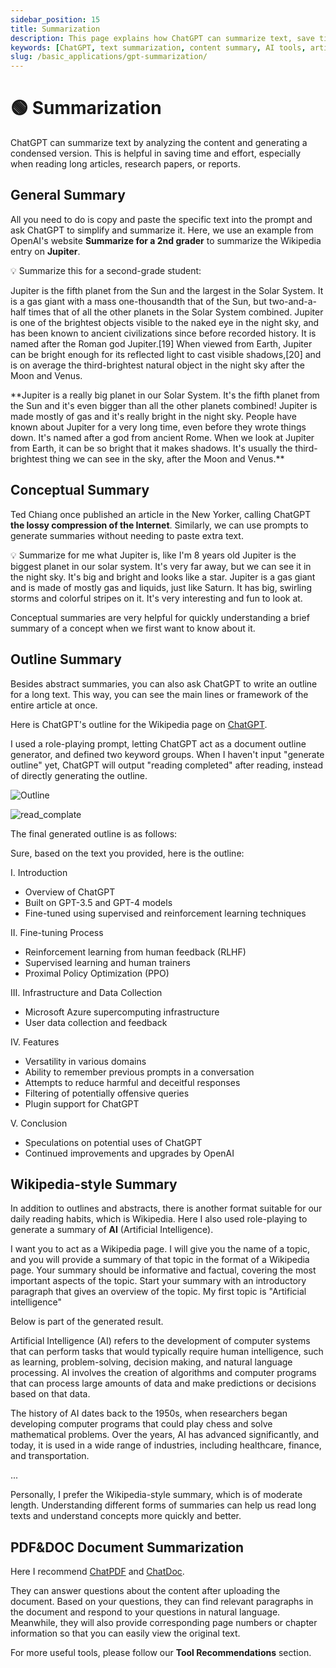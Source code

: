 ```yaml
---
sidebar_position: 15
title: Summarization
description: This page explains how ChatGPT can summarize text, save time, and provide concise versions of long articles, research papers, or reports.
keywords: [ChatGPT, text summarization, content summary, AI tools, article summarization, research paper summary]
slug: /basic_applications/gpt-summarization/
---
```

# 🟢 Summarization

ChatGPT can summarize text by analyzing the content and generating a condensed version. This is helpful in saving time and effort, especially when reading long articles, research papers, or reports.

## General Summary

All you need to do is copy and paste the specific text into the prompt and ask ChatGPT to simplify and summarize it. Here, we use an example from OpenAI's website **Summarize for a 2nd grader** to summarize the Wikipedia entry on **Jupiter**.

<AIInput>
💡 Summarize this for a second-grade student: 

Jupiter is the fifth planet from the Sun and the largest in the Solar System. It is a gas giant with a mass one-thousandth that of the Sun, but two-and-a-half times that of all the other planets in the Solar System combined. Jupiter is one of the brightest objects visible to the naked eye in the night sky, and has been known to ancient civilizations since before recorded history. It is named after the Roman god Jupiter.[19] When viewed from Earth, Jupiter can be bright enough for its reflected light to cast visible shadows,[20] and is on average the third-brightest natural object in the night sky after the Moon and Venus.
</AIInput>

<AIOutput>
**Jupiter is a really big planet in our Solar System. It's the fifth planet from the Sun and it's even bigger than all the other planets combined! Jupiter is made mostly of gas and it's really bright in the night sky. People have known about Jupiter for a very long time, even before they wrote things down. It's named after a god from ancient Rome. When we look at Jupiter from Earth, it can be so bright that it makes shadows. It's usually the third-brightest thing we can see in the sky, after the Moon and Venus.**
</AIOutput>

## Conceptual Summary

Ted Chiang once published an article in the New Yorker, calling ChatGPT **the lossy compression of the Internet**. Similarly, we can use prompts to generate summaries without needing to paste extra text.

<AIInput>
💡 Summarize for me what Jupiter is, like I'm 8 years old
</AIInput>

<AIOutput>
Jupiter is the biggest planet in our solar system. It's very far away, but we can see it in the night sky. It's big and bright and looks like a star. Jupiter is a gas giant and is made of mostly gas and liquids, just like Saturn. It has big, swirling storms and colorful stripes on it. It's very interesting and fun to look at.
</AIOutput>

Conceptual summaries are very helpful for quickly understanding a brief summary of a concept when we first want to know about it.

## Outline Summary

Besides abstract summaries, you can also ask ChatGPT to write an outline for a long text. This way, you can see the main lines or framework of the entire article at once.

Here is ChatGPT's outline for the Wikipedia page on [ChatGPT](https://en.wikipedia.org/wiki/ChatGPT#cite_note-guardianpos-4).

I used a role-playing prompt, letting ChatGPT act as a document outline generator, and defined two keyword groups. When I haven't input "generate outline" yet, ChatGPT will output "reading completed" after reading, instead of directly generating the outline.

![Outline](https://cdn.jsdelivr.net/gh/donttal/imgbed/img/4bb5124b4b17ce28e838a52fc38f7a10.png)

![read_complate](https://cdn.jsdelivr.net/gh/donttal/imgbed/img/c6d69a92c5a7d9f9ed2f10ac1ed2b7c9.png)

The final generated outline is as follows:

<AIOutput>
Sure, based on the text you provided, here is the outline:

I. Introduction

- Overview of ChatGPT
- Built on GPT-3.5 and GPT-4 models
- Fine-tuned using supervised and reinforcement learning techniques

II. Fine-tuning Process

- Reinforcement learning from human feedback (RLHF)
- Supervised learning and human trainers
- Proximal Policy Optimization (PPO)

III. Infrastructure and Data Collection

- Microsoft Azure supercomputing infrastructure
- User data collection and feedback

IV. Features

- Versatility in various domains
- Ability to remember previous prompts in a conversation
- Attempts to reduce harmful and deceitful responses
- Filtering of potentially offensive queries
- Plugin support for ChatGPT

V. Conclusion

- Speculations on potential uses of ChatGPT
- Continued improvements and upgrades by OpenAI

</AIOutput>

## Wikipedia-style Summary

In addition to outlines and abstracts, there is another format suitable for our daily reading habits, which is Wikipedia. Here I also used role-playing to generate a summary of **AI** (Artificial Intelligence).

<AIInput>
I want you to act as a Wikipedia page. I will give you the name of a topic, and you will provide a summary of that topic in the format of a Wikipedia page. Your summary should be informative and factual, covering the most important aspects of the topic. Start your summary with an introductory paragraph that gives an overview of the topic. My first topic is "Artificial intelligence"
</AIInput>

Below is part of the generated result.

<AIOutput>
Artificial Intelligence (AI) refers to the development of computer systems that can perform tasks that would typically require human intelligence, such as learning, problem-solving, decision making, and natural language processing. AI involves the creation of algorithms and computer programs that can process large amounts of data and make predictions or decisions based on that data.

The history of AI dates back to the 1950s, when researchers began developing computer programs that could play chess and solve mathematical problems. Over the years, AI has advanced significantly, and today, it is used in a wide range of industries, including healthcare, finance, and transportation.

...
</AIOutput>

Personally, I prefer the Wikipedia-style summary, which is of moderate length. Understanding different forms of summaries can help us read long texts and understand concepts more quickly and better.

## PDF&DOC Document Summarization

Here I recommend [ChatPDF](https://www.chatpdf.com/) and [ChatDoc](https://chatdoc.com/).

They can answer questions about the content after uploading the document. Based on your questions, they can find relevant paragraphs in the document and respond to your questions in natural language. Meanwhile, they will also provide corresponding page numbers or chapter information so that you can easily view the original text.

For more useful tools, please follow our **Tool Recommendations** section.